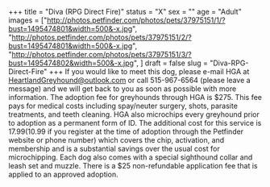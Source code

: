 +++
title = "Diva (RPG Direct Fire)"
status = "X"
sex = ""
age = "Adult"
images = ["http://photos.petfinder.com/photos/pets/37975151/1/?bust=1495474801&width=500&-x.jpg",
"http://photos.petfinder.com/photos/pets/37975151/2/?bust=1495474801&width=500&-x.jpg",
"http://photos.petfinder.com/photos/pets/37975151/3/?bust=1495474802&width=500&-x.jpg",
]
draft = false
slug = "Diva-RPG-Direct-Fire"
+++
If you would like to meet this dog, please e-mail HGA at HeartlandGreyhound@outlook.com or call 515-967-6564 (please leave a message) and we will get back to you as soon as possible with more information. The adoption fee for greyhounds through HGA is $275. This fee pays for medical costs including spay/neuter surgery, shots, parasite treatments, and teeth cleaning. HGA also microchips every greyhound prior to adoption as a permanent form of ID. The additional cost for this service is $17.99 ($10.99 if you register at the time of adoption through the Petfinder website or phone number) which covers the chip, activation, and membership and is a substantial savings over the usual cost for microchipping. Each dog also comes with a special sighthound collar and leash set and muzzle. There is a $25 non-refundable application fee that is applied to an approved adoption.
